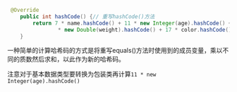 ```java
 @Override
    public int hashCode() {// 重写hashCode()方法
        return 7 * name.hashCode() + 11 * new Integer(age).hashCode() + 13
                * new Double(weight).hashCode() + 17 * color.hashCode();
    }
```
一种简单的计算哈希码的方式是将重写equals()方法时使用到的成员变量，乘以不同的质数然后求和，以此作为新的哈希码。

注意对于基本数据类型要转换为包装类再计算`11 * new Integer(age).hashCode()`